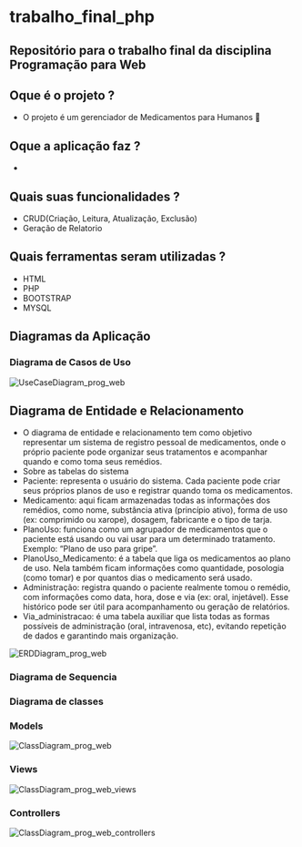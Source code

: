 # trabalho_final_php

Repositório para o trabalho final da disciplina Programação para Web
-

## Oque é o projeto ?
  - O projeto é um gerenciador de Medicamentos para Humanos 💊

## Oque a aplicação faz ?
  -

## Quais suas funcionalidades ?
  - CRUD(Criação, Leitura, Atualização, Exclusão)
  - Geração de Relatorio 

## Quais ferramentas seram utilizadas ?
  - HTML
  - PHP
  - BOOTSTRAP
  - MYSQL

## Diagramas da Aplicação

### Diagrama de Casos de Uso

![UseCaseDiagram_prog_web](https://github.com/user-attachments/assets/4c5c0f2f-4ada-47a6-85a9-6dfe03d7cb79)

## Diagrama de Entidade e Relacionamento
- O diagrama de entidade e relacionamento tem como objetivo representar um sistema de registro pessoal de medicamentos, onde o próprio paciente pode organizar seus tratamentos e acompanhar quando e como toma seus remédios.
- Sobre as tabelas do sistema
- Paciente: representa o usuário do sistema. Cada paciente pode criar seus próprios planos de uso e registrar quando toma os medicamentos.
- Medicamento: aqui ficam armazenadas todas as informações dos remédios, como nome, substância ativa (princípio ativo), forma de uso (ex: comprimido ou xarope), dosagem, fabricante e o tipo de tarja.
- PlanoUso: funciona como um agrupador de medicamentos que o paciente está usando ou vai usar para um determinado tratamento. Exemplo: “Plano de uso para gripe”.
- PlanoUso_Medicamento: é a tabela que liga os medicamentos ao plano de uso. Nela também ficam informações como quantidade, posologia (como tomar) e por quantos dias o medicamento será usado.
- Administração: registra quando o paciente realmente tomou o remédio, com informações como data, hora, dose e via (ex: oral, injetável). Esse histórico pode ser útil para acompanhamento ou geração de relatórios.
- Via_administracao: é uma tabela auxiliar que lista todas as formas possíveis de administração (oral, intravenosa, etc), evitando repetição de dados e garantindo mais organização.
  
![ERDDiagram_prog_web](https://github.com/user-attachments/assets/09d4aa0f-4ccd-4041-84c5-48497af64653)

### Diagrama de Sequencia 



### Diagrama de classes

### Models

![ClassDiagram_prog_web](https://github.com/user-attachments/assets/94288c38-665c-4f75-bc19-07588881ec1d)

### Views

![ClassDiagram_prog_web_views](https://github.com/user-attachments/assets/03614216-7d63-415c-b64b-cfd286dca7b7)

### Controllers

![ClassDiagram_prog_web_controllers](https://github.com/user-attachments/assets/53f73c3e-acaf-4582-b250-645272c10697)
